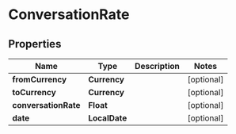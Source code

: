 

# ConversationRate


## Properties

| Name | Type | Description | Notes |
|------------ | ------------- | ------------- | -------------|
|**fromCurrency** | **Currency** |  |  [optional] |
|**toCurrency** | **Currency** |  |  [optional] |
|**conversationRate** | **Float** |  |  [optional] |
|**date** | **LocalDate** |  |  [optional] |



